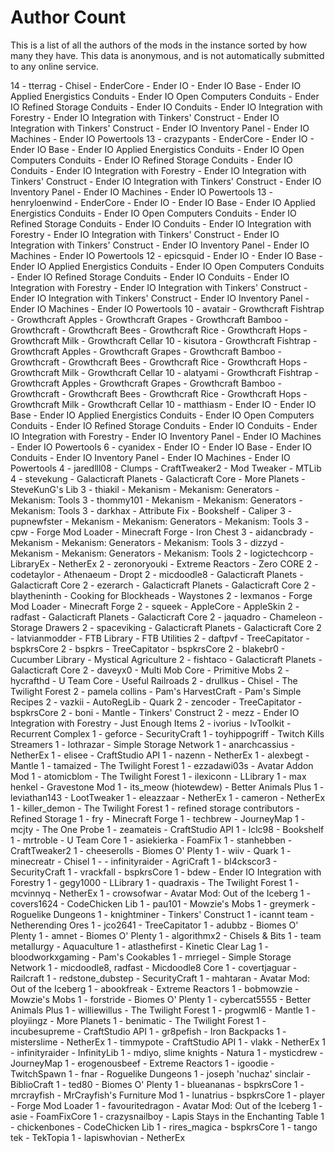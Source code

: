 # Author Count

This is a list of all the authors of the mods in the instance sorted by how many
they have. This data is anonymous, and is not automatically submitted to any
online service.

14 - tterrag
     - Chisel
     - EnderCore
     - Ender IO
     - Ender IO Base
     - Ender IO Applied Energistics Conduits
     - Ender IO Open Computers Conduits
     - Ender IO Refined Storage Conduits
     - Ender IO Conduits
     - Ender IO Integration with Forestry
     - Ender IO Integration with Tinkers' Construct
     - Ender IO Integration with Tinkers' Construct
     - Ender IO Inventory Panel
     - Ender IO Machines
     - Ender IO Powertools
13 - crazypants
     - EnderCore
     - Ender IO
     - Ender IO Base
     - Ender IO Applied Energistics Conduits
     - Ender IO Open Computers Conduits
     - Ender IO Refined Storage Conduits
     - Ender IO Conduits
     - Ender IO Integration with Forestry
     - Ender IO Integration with Tinkers' Construct
     - Ender IO Integration with Tinkers' Construct
     - Ender IO Inventory Panel
     - Ender IO Machines
     - Ender IO Powertools
13 - henryloenwind
     - EnderCore
     - Ender IO
     - Ender IO Base
     - Ender IO Applied Energistics Conduits
     - Ender IO Open Computers Conduits
     - Ender IO Refined Storage Conduits
     - Ender IO Conduits
     - Ender IO Integration with Forestry
     - Ender IO Integration with Tinkers' Construct
     - Ender IO Integration with Tinkers' Construct
     - Ender IO Inventory Panel
     - Ender IO Machines
     - Ender IO Powertools
12 - epicsquid
     - Ender IO
     - Ender IO Base
     - Ender IO Applied Energistics Conduits
     - Ender IO Open Computers Conduits
     - Ender IO Refined Storage Conduits
     - Ender IO Conduits
     - Ender IO Integration with Forestry
     - Ender IO Integration with Tinkers' Construct
     - Ender IO Integration with Tinkers' Construct
     - Ender IO Inventory Panel
     - Ender IO Machines
     - Ender IO Powertools
10 - avatair
     - Growthcraft Fishtrap
     - Growthcraft Apples
     - Growthcraft Grapes
     - Growthcraft Bamboo
     - Growthcraft
     - Growthcraft Bees
     - Growthcraft Rice
     - Growthcraft Hops
     - Growthcraft Milk
     - Growthcraft Cellar
10 - kisutora
     - Growthcraft Fishtrap
     - Growthcraft Apples
     - Growthcraft Grapes
     - Growthcraft Bamboo
     - Growthcraft
     - Growthcraft Bees
     - Growthcraft Rice
     - Growthcraft Hops
     - Growthcraft Milk
     - Growthcraft Cellar
10 - alatyami
     - Growthcraft Fishtrap
     - Growthcraft Apples
     - Growthcraft Grapes
     - Growthcraft Bamboo
     - Growthcraft
     - Growthcraft Bees
     - Growthcraft Rice
     - Growthcraft Hops
     - Growthcraft Milk
     - Growthcraft Cellar
10 - matthiasm
     - Ender IO
     - Ender IO Base
     - Ender IO Applied Energistics Conduits
     - Ender IO Open Computers Conduits
     - Ender IO Refined Storage Conduits
     - Ender IO Conduits
     - Ender IO Integration with Forestry
     - Ender IO Inventory Panel
     - Ender IO Machines
     - Ender IO Powertools
6 - cyanidex
     - Ender IO
     - Ender IO Base
     - Ender IO Conduits
     - Ender IO Inventory Panel
     - Ender IO Machines
     - Ender IO Powertools
4 - jaredlll08
     - Clumps
     - CraftTweaker2
     - Mod Tweaker
     - MTLib
4 - stevekung
     - Galacticraft Planets
     - Galacticraft Core
     - More Planets
     - SteveKunG's Lib
3 - thiakil
     - Mekanism
     - Mekanism: Generators
     - Mekanism: Tools
3 - thommy101
     - Mekanism
     - Mekanism: Generators
     - Mekanism: Tools
3 - darkhax
     - Attribute Fix
     - Bookshelf
     - Caliper
3 - pupnewfster
     - Mekanism
     - Mekanism: Generators
     - Mekanism: Tools
3 - cpw
     - Forge Mod Loader
     - Minecraft Forge
     - Iron Chest
3 - aidancbrady
     - Mekanism
     - Mekanism: Generators
     - Mekanism: Tools
3 - dizzyd
     - Mekanism
     - Mekanism: Generators
     - Mekanism: Tools
2 - logictechcorp
     - LibraryEx
     - NetherEx
2 - zeronoryouki
     - Extreme Reactors
     - Zero CORE
2 - codetaylor
     - Athenaeum
     - Dropt
2 - micdoodle8
     - Galacticraft Planets
     - Galacticraft Core
2 - ezerarch
     - Galacticraft Planets
     - Galacticraft Core
2 - blaytheninth
     - Cooking for Blockheads
     - Waystones
2 - lexmanos
     - Forge Mod Loader
     - Minecraft Forge
2 - squeek
     - AppleCore
     - AppleSkin
2 - radfast
     - Galacticraft Planets
     - Galacticraft Core
2 - jaquadro
     - Chameleon
     - Storage Drawers
2 - spaceviking
     - Galacticraft Planets
     - Galacticraft Core
2 - latvianmodder
     - FTB Library
     - FTB Utilities
2 - daftpvf
     - TreeCapitator
     - bspkrsCore
2 - bspkrs
     - TreeCapitator
     - bspkrsCore
2 - blakebr0
     - Cucumber Library
     - Mystical Agriculture
2 - fishtaco
     - Galacticraft Planets
     - Galacticraft Core
2 - daveyx0
     - Multi Mob Core
     - Primitive Mobs
2 - hycrafthd
     - U Team Core
     - Useful Railroads
2 - drullkus
     - Chisel
     - The Twilight Forest
2 - pamela collins
     - Pam's HarvestCraft
     - Pam's Simple Recipes
2 - vazkii
     - AutoRegLib
     - Quark
2 - zencoder
     - TreeCapitator
     - bspkrsCore
2 - boni
     - Mantle
     - Tinkers' Construct
2 - mezz
     - Ender IO Integration with Forestry
     - Just Enough Items
2 - ivorius
     - IvToolkit
     - Recurrent Complex
1 - geforce
     - SecurityCraft
1 - toyhippogriff
     - Twitch Kills Streamers
1 - lothrazar
     - Simple Storage Network
1 - anarchcassius
     - NetherEx
1 - elisee
     - CraftStudio API
1 - nazenn
     - NetherEx
1 - alexbegt
     - Mantle
1 - tamaized
     - The Twilight Forest
1 - ezzadawi03s
     - Avatar Addon Mod
1 - atomicblom
     - The Twilight Forest
1 - ilexiconn
     - LLibrary
1 - max henkel
     - Gravestone Mod
1 - its_meow (hiotewdew)
     - Better Animals Plus
1 - leviathan143
     - LootTweaker
1 - eleazzaar
     - NetherEx
1 - cameron
     - NetherEx
1 - killer_demon
     - The Twilight Forest
1 - refined storage contributors
     - Refined Storage
1 - fry
     - Minecraft Forge
1 - techbrew
     - JourneyMap
1 - mcjty
     - The One Probe
1 - zeamateis
     - CraftStudio API
1 - lclc98
     - Bookshelf
1 - mrtroble
     - U Team Core
1 - asiekierka
     - FoamFix
1 - stanhebben
     - CraftTweaker2
1 - cheeserolls
     - Biomes O' Plenty
1 - wiiv
     - Quark
1 - minecreatr
     - Chisel
1 - 
    - infinityraider
     - AgriCraft
1 - bl4ckscor3
     - SecurityCraft
1 - vrackfall
     - bspkrsCore
1 - bdew
     - Ender IO Integration with Forestry
1 - gegy1000
     - LLibrary
1 - quadraxis
     - The Twilight Forest
1 - mcvinnyq
     - NetherEx
1 - crowsofwar
     - Avatar Mod: Out of the Iceberg
1 - covers1624
     - CodeChicken Lib
1 - pau101
     - Mowzie's Mobs
1 - greymerk
     - Roguelike Dungeons
1 - knightminer
     - Tinkers' Construct
1 - icannt team
     - Netherending Ores
1 - jco2641
     - TreeCapitator
1 - adubbz
     - Biomes O' Plenty
1 - amnet
     - Biomes O' Plenty
1 - algorithmx2
     - Chisels & Bits
1 - team metallurgy
     - Aquaculture
1 - atlasthefirst
     - Kinetic Clear Lag
1 - bloodworkxgaming
     - Pam's Cookables
1 - mrriegel
     - Simple Storage Network
1 - micdoodle8, radfast
     - Micdoodle8 Core
1 - covertjaguar
     - Railcraft
1 - redstone_dubstep
     - SecurityCraft
1 - mahtaran
     - Avatar Mod: Out of the Iceberg
1 - abookfreak
     - Extreme Reactors
1 - bobmowzie
     - Mowzie's Mobs
1 - forstride
     - Biomes O' Plenty
1 - cybercat5555
     - Better Animals Plus
1 - williewillus
     - The Twilight Forest
1 - progwml6
     - Mantle
1 - ployiingz
     - More Planets
1 - benimatic
     - The Twilight Forest
1 - incubesupreme
     - CraftStudio API
1 - gr8pefish
     - Iron Backpacks
1 - misterslime
     - NetherEx
1 - timmypote
     - CraftStudio API
1 - vlakk
     - NetherEx
1 - infinityraider
     - InfinityLib
1 - mdiyo, slime knights
     - Natura
1 - mysticdrew
     - JourneyMap
1 - erogenousbeef
     - Extreme Reactors
1 - igoodie
     - TwitchSpawn
1 - fnar
     - Roguelike Dungeons
1 - joseph 'nuchaz' sinclair
     - BiblioCraft
1 - ted80
     - Biomes O' Plenty
1 - blueananas
     - bspkrsCore
1 - mrcrayfish
     - MrCrayfish's Furniture Mod
1 - lunatrius
     - bspkrsCore
1 - player
     - Forge Mod Loader
1 - favouritedragon
     - Avatar Mod: Out of the Iceberg
1 - asie
     - FoamFixCore
1 - crazysnailboy
     - Lapis Stays in the Enchanting Table
1 - chickenbones
     - CodeChicken Lib
1 - rires_magica
     - bspkrsCore
1 - tango tek
     - TekTopia
1 - lapiswhovian
     - NetherEx
